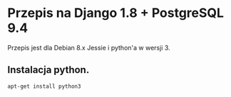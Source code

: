 # Przepis na Django 1.8 + PostgreSQL 9.4

Przepis jest dla Debian 8.x Jessie i python'a w wersji 3.

## Instalacja python.

```
apt-get install python3
```

